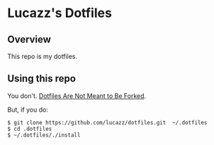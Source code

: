 # Lucazz's Dotfiles

## Overview

This repo is my dotfiles.

## Using this repo

You don't. [Dotfiles Are Not Meant to Be Forked](http://www.anishathalye.com/2014/08/03/managing-your-dotfiles/).

But, if you do:

    $ git clone https://github.com/lucazz/dotfiles.git  ~/.dotfiles
    $ cd .dotfiles
    $ ~/.dotfiles/./install
